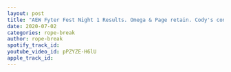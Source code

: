 ```yaml
---
layout: post
title: "AEW Fyter Fest Night 1 Results. Omega & Page retain. Cody's controversial win. Shida beats Ford"
date: 2020-07-02
categories: rope-break
author: rope-break
spotify_track_id: 
youtube_video_id: pPZYZE-H6lU
apple_track_id: 
---
```

